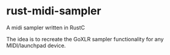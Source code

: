 # rust-midi-sampler
A midi sampler written in RustC

The idea is to recreate the GoXLR sampler functionality for any MIDI/launchpad device.
